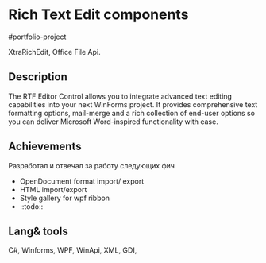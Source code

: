 # Rich Text Edit components
#portfolio-project


XtraRichEdit, Office File Api.

## Description
The RTF Editor Control allows you to integrate advanced text editing capabilities into your next WinForms project. It provides comprehensive text formatting options, mail-merge and a rich collection of end-user options so you can deliver Microsoft Word-inspired functionality with ease.

## Achievements
Разработал и отвечал за работу следующих фич
* OpenDocument format import/ export
* HTML import/export
* Style gallery for wpf ribbon
* ::todo::

## Lang& tools
C#, Winforms, WPF, WinApi, XML, GDI, 
